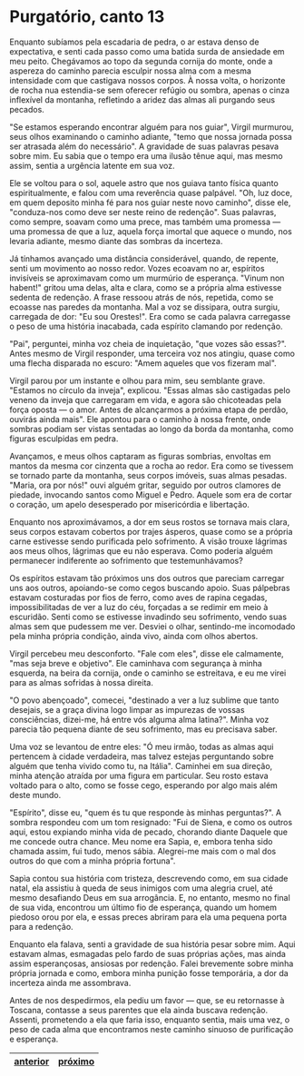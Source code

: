 # Purgatório, canto 13

Enquanto subíamos pela escadaria de pedra, o ar estava denso de expectativa, e senti cada passo como uma batida surda de ansiedade em meu peito. Chegávamos ao topo da segunda cornija do monte, onde a aspereza do caminho parecia esculpir nossa alma com a mesma intensidade com que castigava nossos corpos. À nossa volta, o horizonte de rocha nua estendia-se sem oferecer refúgio ou sombra, apenas o cinza inflexível da montanha, refletindo a aridez das almas ali purgando seus pecados.

"Se estamos esperando encontrar alguém para nos guiar", Virgil murmurou, seus olhos examinando o caminho adiante, "temo que nossa jornada possa ser atrasada além do necessário". A gravidade de suas palavras pesava sobre mim. Eu sabia que o tempo era uma ilusão tênue aqui, mas mesmo assim, sentia a urgência latente em sua voz.

Ele se voltou para o sol, aquele astro que nos guiava tanto física quanto espiritualmente, e falou com uma reverência quase palpável. "Oh, luz doce, em quem deposito minha fé para nos guiar neste novo caminho", disse ele, "conduza-nos como deve ser neste reino de redenção". Suas palavras, como sempre, soavam como uma prece, mas também uma promessa — uma promessa de que a luz, aquela força imortal que aquece o mundo, nos levaria adiante, mesmo diante das sombras da incerteza.

Já tínhamos avançado uma distância considerável, quando, de repente, senti um movimento ao nosso redor. Vozes ecoavam no ar, espíritos invisíveis se aproximavam como um murmúrio de esperança. "Vinum non habent!" gritou uma delas, alta e clara, como se a própria alma estivesse sedenta de redenção. A frase ressoou atrás de nós, repetida, como se ecoasse nas paredes da montanha. Mal a voz se dissipara, outra surgiu, carregada de dor: "Eu sou Orestes!". Era como se cada palavra carregasse o peso de uma história inacabada, cada espírito clamando por redenção.

"Pai", perguntei, minha voz cheia de inquietação, "que vozes são essas?". Antes mesmo de Virgil responder, uma terceira voz nos atingiu, quase como uma flecha disparada no escuro: "Amem aqueles que vos fizeram mal".

Virgil parou por um instante e olhou para mim, seu semblante grave. "Estamos no círculo da inveja", explicou. "Essas almas são castigadas pelo veneno da inveja que carregaram em vida, e agora são chicoteadas pela força oposta — o amor. Antes de alcançarmos a próxima etapa de perdão, ouvirás ainda mais". Ele apontou para o caminho à nossa frente, onde sombras podiam ser vistas sentadas ao longo da borda da montanha, como figuras esculpidas em pedra.

Avançamos, e meus olhos captaram as figuras sombrias, envoltas em mantos da mesma cor cinzenta que a rocha ao redor. Era como se tivessem se tornado parte da montanha, seus corpos imóveis, suas almas pesadas. "Maria, ora por nós!" ouvi alguém gritar, seguido por outros clamores de piedade, invocando santos como Miguel e Pedro. Aquele som era de cortar o coração, um apelo desesperado por misericórdia e libertação.

Enquanto nos aproximávamos, a dor em seus rostos se tornava mais clara, seus corpos estavam cobertos por trajes ásperos, quase como se a própria carne estivesse sendo purificada pelo sofrimento. A visão trouxe lágrimas aos meus olhos, lágrimas que eu não esperava. Como poderia alguém permanecer indiferente ao sofrimento que testemunhávamos?

Os espíritos estavam tão próximos uns dos outros que pareciam carregar uns aos outros, apoiando-se como cegos buscando apoio. Suas pálpebras estavam costuradas por fios de ferro, como aves de rapina cegadas, impossibilitadas de ver a luz do céu, forçadas a se redimir em meio à escuridão. Senti como se estivesse invadindo seu sofrimento, vendo suas almas sem que pudessem me ver. Desviei o olhar, sentindo-me incomodado pela minha própria condição, ainda vivo, ainda com olhos abertos.

Virgil percebeu meu desconforto. "Fale com eles", disse ele calmamente, "mas seja breve e objetivo". Ele caminhava com segurança à minha esquerda, na beira da cornija, onde o caminho se estreitava, e eu me virei para as almas sofridas à nossa direita.

"O povo abençoado", comecei, "destinado a ver a luz sublime que tanto desejais, se a graça divina logo limpar as impurezas de vossas consciências, dizei-me, há entre vós alguma alma latina?". Minha voz parecia tão pequena diante de seu sofrimento, mas eu precisava saber.

Uma voz se levantou de entre eles: "Ó meu irmão, todas as almas aqui pertencem à cidade verdadeira, mas talvez estejas perguntando sobre alguém que tenha vivido como tu, na Itália". Caminhei em sua direção, minha atenção atraída por uma figura em particular. Seu rosto estava voltado para o alto, como se fosse cego, esperando por algo mais além deste mundo.

"Espírito", disse eu, "quem és tu que responde às minhas perguntas?". A sombra respondeu com um tom resignado: "Fui de Siena, e como os outros aqui, estou expiando minha vida de pecado, chorando diante Daquele que me concede outra chance. Meu nome era Sapìa, e, embora tenha sido chamada assim, fui tudo, menos sábia. Alegrei-me mais com o mal dos outros do que com a minha própria fortuna".

Sapìa contou sua história com tristeza, descrevendo como, em sua cidade natal, ela assistiu à queda de seus inimigos com uma alegria cruel, até mesmo desafiando Deus em sua arrogância. E, no entanto, mesmo no final de sua vida, encontrou um último fio de esperança, quando um homem piedoso orou por ela, e essas preces abriram para ela uma pequena porta para a redenção.

Enquanto ela falava, senti a gravidade de sua história pesar sobre mim. Aqui estavam almas, esmagadas pelo fardo de suas próprias ações, mas ainda assim esperançosas, ansiosas por redenção. Falei brevemente sobre minha própria jornada e como, embora minha punição fosse temporária, a dor da incerteza ainda me assombrava.

Antes de nos despedirmos, ela pediu um favor — que, se eu retornasse à Toscana, contasse a seus parentes que ela ainda buscava redenção. Assenti, prometendo a ela que faria isso, enquanto sentia, mais uma vez, o peso de cada alma que encontramos neste caminho sinuoso de purificação e esperança.

| [anterior](/b_purgatorio/12/README.md) | [próximo](/b_purgatorio/14/README.md) |
|----------|---------|